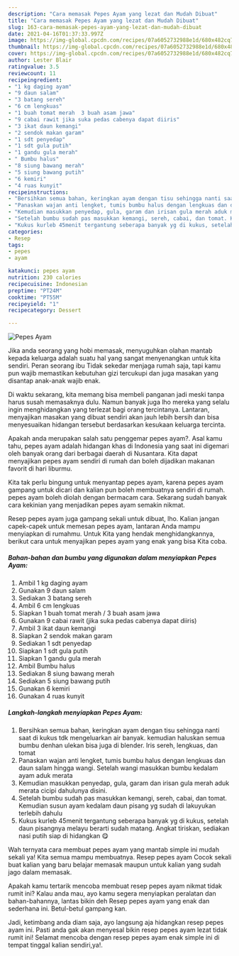 ```yaml
---
description: "Cara memasak Pepes Ayam yang lezat dan Mudah Dibuat"
title: "Cara memasak Pepes Ayam yang lezat dan Mudah Dibuat"
slug: 163-cara-memasak-pepes-ayam-yang-lezat-dan-mudah-dibuat
date: 2021-04-16T01:37:33.997Z
image: https://img-global.cpcdn.com/recipes/07a6052732988e1d/680x482cq70/pepes-ayam-foto-resep-utama.jpg
thumbnail: https://img-global.cpcdn.com/recipes/07a6052732988e1d/680x482cq70/pepes-ayam-foto-resep-utama.jpg
cover: https://img-global.cpcdn.com/recipes/07a6052732988e1d/680x482cq70/pepes-ayam-foto-resep-utama.jpg
author: Lester Blair
ratingvalue: 3.5
reviewcount: 11
recipeingredient:
- "1 kg daging ayam"
- "9 daun salam"
- "3 batang sereh"
- "6 cm lengkuas"
- "1 buah tomat merah  3 buah asam jawa"
- "9 cabai rawit jika suka pedas cabenya dapat diiris"
- "3 ikat daun kemangi"
- "2 sendok makan garam"
- "1 sdt penyedap"
- "1 sdt gula putih"
- "1 gandu gula merah"
- " Bumbu halus"
- "8 siung bawang merah"
- "5 siung bawang putih"
- "6 kemiri"
- "4 ruas kunyit"
recipeinstructions:
- "Bersihkan semua bahan, keringkan ayam dengan tisu sehingga nanti saat di kukus tdk mengeluarkan air banyak. kemudian haluskan semua bumbu denhan ulekan bisa juga di blender. Iris sereh, lengkuas, dan tomat"
- "Panaskan wajan anti lengket, tumis bumbu halus dengan lengkuas dan daun salam hingga wangi. Setelah wangi masukkan bumbu kedalam ayam aduk merata"
- "Kemudian masukkan penyedap, gula, garam dan irisan gula merah aduk merata cicipi dahulunya disini."
- "Setelah bumbu sudah pas masukkan kemangi, sereh, cabai, dan tomat. Kemudian susun ayam kedalam daun pisang yg sudah di lakuyukan terlebih dahulu"
- "Kukus kurleb 45menit tergantung seberapa banyak yg di kukus, setelah daun pisangnya melayu berarti sudah matang. Angkat tiriskan, sediakan nasi putih siap di hidangkan 😋"
categories:
- Resep
tags:
- pepes
- ayam

katakunci: pepes ayam 
nutrition: 230 calories
recipecuisine: Indonesian
preptime: "PT24M"
cooktime: "PT55M"
recipeyield: "1"
recipecategory: Dessert

---
```



![Pepes Ayam](https://img-global.cpcdn.com/recipes/07a6052732988e1d/680x482cq70/pepes-ayam-foto-resep-utama.jpg)

Jika anda seorang yang hobi memasak, menyuguhkan olahan mantab kepada keluarga adalah suatu hal yang sangat menyenangkan untuk kita sendiri. Peran seorang ibu Tidak sekedar menjaga rumah saja, tapi kamu pun wajib memastikan kebutuhan gizi tercukupi dan juga masakan yang disantap anak-anak wajib enak.

Di waktu  sekarang, kita memang bisa membeli panganan jadi meski tanpa harus susah memasaknya dulu. Namun banyak juga lho mereka yang selalu ingin menghidangkan yang terlezat bagi orang tercintanya. Lantaran, menyajikan masakan yang dibuat sendiri akan jauh lebih bersih dan bisa menyesuaikan hidangan tersebut berdasarkan kesukaan keluarga tercinta. 



Apakah anda merupakan salah satu penggemar pepes ayam?. Asal kamu tahu, pepes ayam adalah hidangan khas di Indonesia yang saat ini digemari oleh banyak orang dari berbagai daerah di Nusantara. Kita dapat menyajikan pepes ayam sendiri di rumah dan boleh dijadikan makanan favorit di hari liburmu.

Kita tak perlu bingung untuk menyantap pepes ayam, karena pepes ayam gampang untuk dicari dan kalian pun boleh membuatnya sendiri di rumah. pepes ayam boleh diolah dengan bermacam cara. Sekarang sudah banyak cara kekinian yang menjadikan pepes ayam semakin nikmat.

Resep pepes ayam juga gampang sekali untuk dibuat, lho. Kalian jangan capek-capek untuk memesan pepes ayam, lantaran Anda mampu menyiapkan di rumahmu. Untuk Kita yang hendak menghidangkannya, berikut cara untuk menyajikan pepes ayam yang enak yang bisa Kita coba.

<!--inarticleads1-->

##### Bahan-bahan dan bumbu yang digunakan dalam menyiapkan Pepes Ayam:

1. Ambil 1 kg daging ayam
1. Gunakan 9 daun salam
1. Sediakan 3 batang sereh
1. Ambil 6 cm lengkuas
1. Siapkan 1 buah tomat merah / 3 buah asam jawa
1. Gunakan 9 cabai rawit (jika suka pedas cabenya dapat diiris)
1. Ambil 3 ikat daun kemangi
1. Siapkan 2 sendok makan garam
1. Sediakan 1 sdt penyedap
1. Siapkan 1 sdt gula putih
1. Siapkan 1 gandu gula merah
1. Ambil  Bumbu halus
1. Sediakan 8 siung bawang merah
1. Sediakan 5 siung bawang putih
1. Gunakan 6 kemiri
1. Gunakan 4 ruas kunyit




<!--inarticleads2-->

##### Langkah-langkah menyiapkan Pepes Ayam:

1. Bersihkan semua bahan, keringkan ayam dengan tisu sehingga nanti saat di kukus tdk mengeluarkan air banyak. kemudian haluskan semua bumbu denhan ulekan bisa juga di blender. Iris sereh, lengkuas, dan tomat
1. Panaskan wajan anti lengket, tumis bumbu halus dengan lengkuas dan daun salam hingga wangi. Setelah wangi masukkan bumbu kedalam ayam aduk merata
1. Kemudian masukkan penyedap, gula, garam dan irisan gula merah aduk merata cicipi dahulunya disini.
1. Setelah bumbu sudah pas masukkan kemangi, sereh, cabai, dan tomat. Kemudian susun ayam kedalam daun pisang yg sudah di lakuyukan terlebih dahulu
1. Kukus kurleb 45menit tergantung seberapa banyak yg di kukus, setelah daun pisangnya melayu berarti sudah matang. Angkat tiriskan, sediakan nasi putih siap di hidangkan 😋




Wah ternyata cara membuat pepes ayam yang mantab simple ini mudah sekali ya! Kita semua mampu membuatnya. Resep pepes ayam Cocok sekali buat kalian yang baru belajar memasak maupun untuk kalian yang sudah jago dalam memasak.

Apakah kamu tertarik mencoba membuat resep pepes ayam nikmat tidak rumit ini? Kalau anda mau, ayo kamu segera menyiapkan peralatan dan bahan-bahannya, lantas bikin deh Resep pepes ayam yang enak dan sederhana ini. Betul-betul gampang kan. 

Jadi, ketimbang anda diam saja, ayo langsung aja hidangkan resep pepes ayam ini. Pasti anda gak akan menyesal bikin resep pepes ayam lezat tidak rumit ini! Selamat mencoba dengan resep pepes ayam enak simple ini di tempat tinggal kalian sendiri,ya!.

